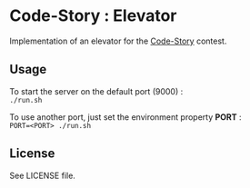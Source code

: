 # Code-Story : Elevator
Implementation of an elevator for the [Code-Story](http://www.code-story.net/blog/posts/s03e01) contest.

## Usage
To start the server on the default port (9000) :  
`./run.sh`

To use another port, just set the environment property **PORT** :  
`PORT=<PORT> ./run.sh`

## License
See LICENSE file.